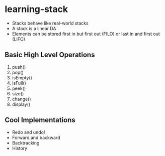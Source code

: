 # learning-stack
- Stacks behave like real-world stacks
- A stack is a linear DA
- Elements can be stored first in but first out (FILO) or last in and first out (LIFO)
## Basic High Level Operations
1) push()
2) pop()
3) isEmpty()
4) isFull()
5) peek()
6) size()
7) change()
8) display()

## Cool Implementations
- Redo and undo!
- Forward and backward
- Backtracking
- History

